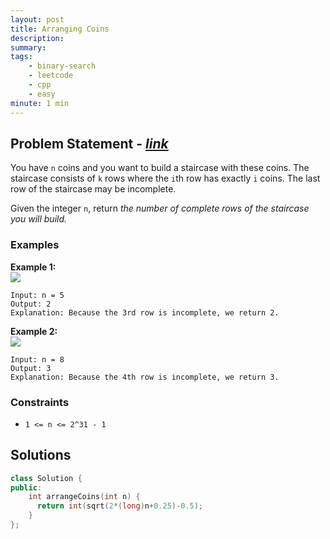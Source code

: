 ```yaml
---
layout: post
title: Arranging Coins
description: 
summary:
tags:
    - binary-search
    - leetcode
    - cpp
    - easy
minute: 1 min
---
```


## Problem Statement - [*link*](https://leetcode.com/problems/arranging-coins/)
You have `n` coins and you want to build a staircase with these coins. The staircase consists of `k` rows where the `i`th row has exactly `i` coins. The last row of the staircase may be incomplete.

Given the integer `n`, return *the number of complete rows of the staircase you will build.*

### Examples

**Example 1:**    
<img src="https://assets.leetcode.com/uploads/2021/04/09/arrangecoins1-grid.jpg">
```
Input: n = 5
Output: 2
Explanation: Because the 3rd row is incomplete, we return 2.
```

**Example 2:**   
<img src="https://assets.leetcode.com/uploads/2021/04/09/arrangecoins2-grid.jpg">
```
Input: n = 8
Output: 3
Explanation: Because the 4th row is incomplete, we return 3.
```

### Constraints
+ `1 <= n <= 2^31 - 1`

## Solutions

```cpp
class Solution {
public:
    int arrangeCoins(int n) {
      return int(sqrt(2*(long)n+0.25)-0.5);
    }
};
```

